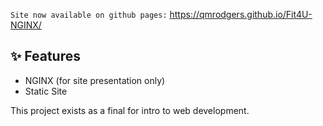 `Site now available on github pages:` https://qmrodgers.github.io/Fit4U-NGINX/

## ✨ Features

- NGINX (for site presentation only)
- Static Site

This project exists as a final for intro to web development.
